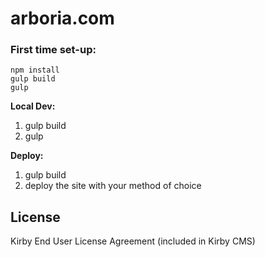 # arboria.com

### First time set-up:

```
npm install
gulp build
gulp
```

__Local Dev:__  
1. gulp build  
2. gulp

__Deploy:__   
1. gulp build  
2. deploy the site with your method of choice

## License

Kirby End User License Agreement (included in Kirby CMS)

